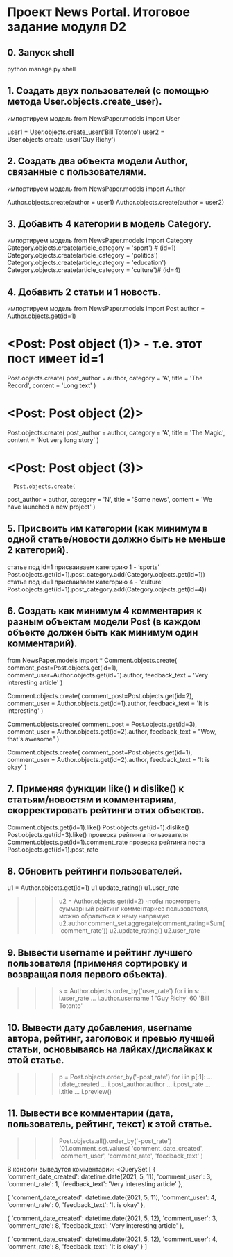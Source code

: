 # Проект News Portal. Итоговое задание модуля D2

## 0. Запуск shell
python manage.py shell
## 1. Создать двух пользователей (с помощью метода User.objects.create_user).
импортируем модель
from NewsPaper.models import User

user1 = User.objects.create_user('Bill Totonto')
user2 = User.objects.create_user('Guy Richy')
## 2. Создать два объекта модели Author, связанные с пользователями.
импортируем модель
from NewsPaper.models import Author

Author.objects.create(author = user1)
Author.objects.create(author = user2)
## 3. Добавить 4 категории в модель Category.
импортируем модель
from NewsPaper.models import Category
Category.objects.create(article_category = 'sport') # (id=1)
Category.objects.create(article_category = 'politics')
Category.objects.create(article_category = 'education')
Category.objects.create(article_category = 'culture')# (id=4)
## 4. Добавить 2 статьи и 1 новость.
импортируем модель
from NewsPaper.models import Post
author = Author.objects.get(id=1)

# <Post: Post object (1)> - т.е. этот пост имеет id=1
Post.objects.create(
post_author = author, 
category = 'A', 
title = 'The Record', 
content = 'Long text'
)

# <Post: Post object (2)>
Post.objects.create(
post_author = author, 
category = 'A', 
title = 'The Magic', 
content = 'Not very long story'
)

# <Post: Post object (3)>
      Post.objects.create(
post_author = author, 
category = 'N', 
title = 'Some news', 
content = 'We have launched a new project'
)
## 5. Присвоить им категории (как минимум в одной статье/новости должно быть не меньше 2 категорий).
статье под id=1 присваиваем категорию 1 - ‘sports’
Post.objects.get(id=1).post_category.add(Category.objects.get(id=1))
статье под id=1 присваиваем категорию 4 - 'culture'
Post.objects.get(id=1).post_category.add(Category.objects.get(id=4))
## 6. Создать как минимум 4 комментария к разным объектам модели Post (в каждом объекте должен быть как минимум один комментарий).
from NewsPaper.models import *
Comment.objects.create(
                      comment_post=Post.objects.get(id=1),
                      comment_user=Author.objects.get(id=1).author, 
                      feedback_text = 'Very interesting article'
                      )

Comment.objects.create(
                      comment_post=Post.objects.get(id=2), 
                      comment_user = Author.objects.get(id=1).author,
                      feedback_text = 'It is interesting'
                      )

Comment.objects.create(
                      comment_post = Post.objects.get(id=3), 
                      comment_user = Author.objects.get(id=2).author, feedback_text = "Wow, that's awesome"
                      )

Comment.objects.create(
                      comment_post=Post.objects.get(id=1), 
                      comment_user = Author.objects.get(id=2).author, feedback_text = 'It is okay'
                      )
## 7. Применяя функции like() и dislike() к статьям/новостям и комментариям, скорректировать рейтинги этих объектов.
Comment.objects.get(id=1).like()
Post.objects.get(id=1).dislike()
Post.objects.get(id=3).like()
проверка рейтинга пользователя
Comment.objects.get(id=1).comment_rate
проверка рейтинга поста
Post.objects.get(id=1).post_rate
## 8. Обновить рейтинги пользователей.
u1 = Author.objects.get(id=1)
u1.update_rating()
u1.user_rate

>>> u2 = Author.objects.get(id=2)
чтобы посмотреть суммарный рейтинг комментариев пользователя, можно обратиться к нему напрямую
>>> u2.author.comment_set.aggregate(comment_rating=Sum('comment_rate'))
>>> u2.update_rating()
>>> u2.user_rate
## 9. Вывести username и рейтинг лучшего пользователя (применяя сортировку и возвращая поля первого объекта).
>>> s = Author.objects.order_by('user_rate')
>>> for i in s:
...     i.user_rate
...     i.author.username
1
'Guy Richy'
60
'Bill Totonto'
## 10. Вывести дату добавления, username автора, рейтинг, заголовок и превью лучшей статьи, основываясь на лайках/дислайках к этой статье.
>>> p = Post.objects.order_by('-post_rate')
for i in p[:1]:
...     i.date_created
...     i.post_author.author
...     i.post_rate
...     i.title
...     i.preview()
## 11. Вывести все комментарии (дата, пользователь, рейтинг, текст) к этой статье.
>>> Post.objects.all().order_by('-post_rate')[0].comment_set.values(
'comment_date_created', 
'comment_user', 
'comment_rate', 'feedback_text'
)

В консоли выведутся комментарии:
<QuerySet [
{
'comment_date_created': datetime.date(2021, 5, 11), 
'comment_user': 3, 
'comment_rate': 1, 
'feedback_text': 'Very interesting article'
}, 

{
'comment_date_created': datetime.date(2021, 5, 11), 
'comment_user': 4, 
'comment_rate': 0, 
'feedback_text': 'It is okay'
}, 

{
'comment_date_created': datetime.date(2021, 5, 12), 
'comment_user': 3, 
'comment_rate': 8, 
'feedback_text': 'Very interesting article'
}, 

{
'comment_date_created': datetime.date(2021, 5, 12), 'comment_user': 4, 
'comment_rate': 8, 
'feedback_text': 'It is okay'
}
]


